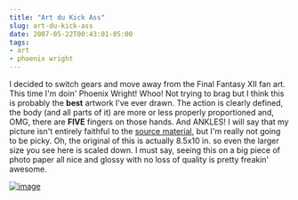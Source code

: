 ```yaml
---
title: "Art du Kick Ass"
slug: art-du-kick-ass
date: 2007-05-22T00:43:01-05:00
tags:
- art
- phoenix wright
---
```

I decided to switch gears and move away from the Final Fantasy XII fan art. This time I'm doin' Phoenix Wright! Whoo! Not trying to brag but I think this is probably the **best** artwork I've ever drawn. The action is clearly defined, the body (and all parts of it) are more or less properly proportioned and, OMG, there are **FIVE** fingers on those hands. And ANKLES! I will say that my picture isn't entirely faithful to the [source material](http://www.court-records.net/art/OA%20-%20Maya.jpg), but I'm really not going to be picky. Oh, the original of this is actually 8.5x10 in. so even the larger size you see here is scaled down. I must say, seeing this on a big piece of photo paper all nice and glossy with no loss of quality is pretty freakin' awesome.

[![](http://www.dxprog.com/pics/Maya.png "image")](http://www.dxprog.com/pics/Maya.png)
